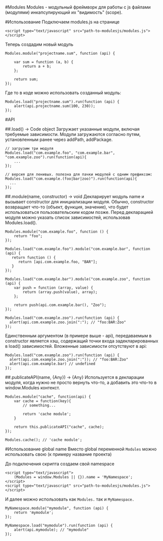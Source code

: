 #Modules
Modules - модульный фреймворк для работы с js файлами (модулями) инкапсулирующий их "видимость" (scope).

#Использование
Подключаем modules.js на странице

    <script type="text/javascript" src="path-to-modulesjs/modules.js"></script>

Теперь создадим новый модуль 

    Modules.module("projectname.sum", function (api) {
     
        var sum = function (a, b) {
            return a + b;
        };
  
        return sum;
    });

Где то в коде можно использовать созданный модуль:

    Modules.load("projectname.sum").run(function (api) {
        alert(api.projectname.sum(100, 230));
    });
        
        
#API

##.load(<modules>) -> Code object
Загружает указанные модули, включая требуемые зависимости. Модули загружаются согласно путям, установленным ранее через addPath, addPackage.

    // загрузим три модуля
    Modules.load("com.example.foo", "com.example.bar", "com.example.zoo").run(function(api){
        ...
    });
 
    // версия для ленивых. полезна для пачки модулей с одним префиксом:
    Modules.load("com.example.(foo|bar|zoo)").run(function(api){
      ...
    });
    
##.module(name, constructor) -> void
Декларирует модуль name и вызывает constructor для инициализации модуля. 
Обычно, constructor возвращает что-то (объект, функция, значение), что будет использоваться пользовательским кодом позже.
Перед декларацией модуля можно указать список зависимостей, использовав Modules.load().

    Modules.module("com.example.foo", function () {
        return "foo";
    });
     
    Modules.load("com.example.foo").module("com.example.bar", function (api) {
       return function () {
          return [api.com.example.foo, "BAR"];
       }
    });
     
    Modules.load("com.example.bar").module("com.example.zoo", function (api) {
        var push = function (array, value) {
            return (array.push(value), array);
        };
     
        return push(api.com.example.bar(), "Zoo");
    });
     
    Modules.load("com.example.zoo").run(function (api) {
      alert(api.com.example.zoo.join(":"); // "foo:BAR:Zoo"
    });
    
Единственным аргументом (в примере выше - api), передаваемым в constructor является хэш, содержащий точки входа задекларированных в load() зависимостей. 
Вложенные зависимости отсутствуют в api:

    Modules.load("com.example.zoo").run(function (api) {
      alert(api.com.example.zoo.join(":")); // "foo:BAR:Zoo"
      alert(api.com.example.bar) // undefined
    });
    
##.publicateAPI(name, {Any}) -> {Any}
Используется в декларации модуля, когда нужно не просто вернуть что-то, а добавить это что-то в window.Modules контекст.

    Modules.module("cache", function(api) {
        var cache = function(key){
            // something...
            
            return 'cache module';
        }
        
        return this.publicateAPI("cache", cache);
    });
    
    Modules.cache(); // 'cache module';
 
#Использование global name
Вместо global переменной `Modules` можно использовать свою (к примеру название проекта)

До подключения скрипта создаем свой namespace

    <script type="text/javascript">
        (Modules = window.Modules || {}).name = 'MyNamespace';
    </script>
    <script type="text/javascript" src="path-to-modulesjs/modules.js"></script>
        
И далее можно использовать как `Modules.` так и `MyNamespace.`

    MyNamespace.module("mymodule", function (api) {  
        return 'mymodule';
    });
    
    MyNamespace.load("mymodule").run(function (api) {
        alert(api.mymodule); // "mymodule"
    });
        
        